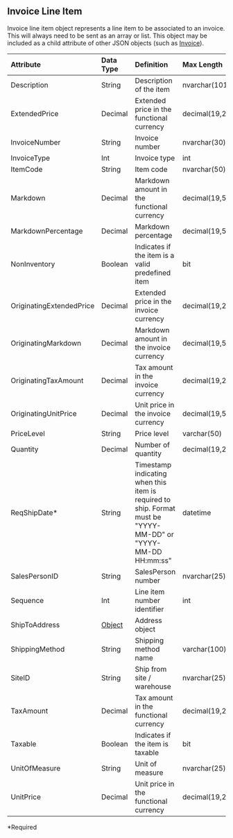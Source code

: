 ## Invoice Line Item
Invoice line item object represents a line item to be associated to an invoice. This will always need to be sent as an array or list. This object may be included as a child attribute of other JSON objects (such as [Invoice](Invoice.md)).

| Attribute | Data Type | Definition | Max Length |
| :----------- | :--------- | :--------- | :--------- |
| Description | String | Description of the item | nvarchar(101) |
| ExtendedPrice | Decimal | Extended price in the functional currency | decimal(19,2) |
| InvoiceNumber | String | Invoice number | nvarchar(30) |
| InvoiceType | Int | Invoice type | int |
| ItemCode | String | Item code | nvarchar(50) |
| Markdown | Decimal | Markdown amount in the functional currency | decimal(19,5) |
| MarkdownPercentage | Decimal | Markdown percentage | decimal(19,5) |
| NonInventory | Boolean | Indicates if the item is a valid predefined item | bit |
| OriginatingExtendedPrice | Decimal | Extended price in the invoice currency | decimal(19,2) |
| OriginatingMarkdown | Decimal | Markdown amount in the invoice currency | decimal(19,5) |
| OriginatingTaxAmount | Decimal | Tax amount in the invoice currency | decimal(19,2) |
| OriginatingUnitPrice | Decimal | Unit price in the invoice currency | decimal(19,5) |
| PriceLevel | String | Price level | varchar(50) |
| Quantity | Decimal | Number of quantity | decimal(19,2) |
| ReqShipDate\* | String | Timestamp indicating when this item is required to ship. Format must be "YYYY-MM-DD" or "YYYY-MM-DD HH:mm:ss" | datetime |
| SalesPersonID | String | SalesPerson number | nvarchar(25) |
| Sequence | Int | Line item number identifier | int |
| ShipToAddress | [Object](Address.md) | Address object |
| ShippingMethod | String | Shipping method name | varchar(100) |
| SiteID | String | Ship from site / warehouse | nvarchar(25) |
| TaxAmount | Decimal | Tax amount in the functional currency | decimal(19,2) |
| Taxable | Boolean | Indicates if the item is taxable | bit |
| UnitOfMeasure | String | Unit of measure | nvarchar(25) |
| UnitPrice | Decimal | Unit price in the functional currency | decimal(19,2) |
\*Required
